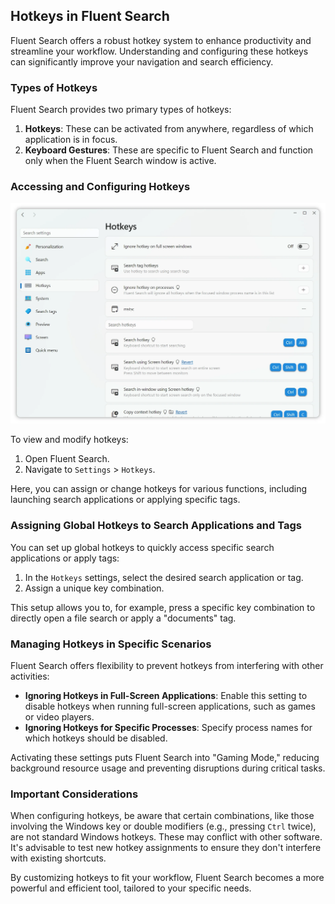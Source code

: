 ## Hotkeys in Fluent Search

Fluent Search offers a robust hotkey system to enhance productivity and streamline your workflow. Understanding and configuring these hotkeys can significantly improve your navigation and search efficiency.

### Types of Hotkeys

Fluent Search provides two primary types of hotkeys:

1. **Hotkeys**: These can be activated from anywhere, regardless of which application is in focus.
2. **Keyboard Gestures**: These are specific to Fluent Search and function only when the Fluent Search window is active.

### Accessing and Configuring Hotkeys

<img alt="Fluent Search Window" src="/docs/images/HotkeysSettingsLight.webp" width="700" height="auto">

To view and modify hotkeys:

1. Open Fluent Search.
2. Navigate to `Settings` > `Hotkeys`.

Here, you can assign or change hotkeys for various functions, including launching search applications or applying specific tags.

### Assigning Global Hotkeys to Search Applications and Tags

You can set up global hotkeys to quickly access specific search applications or apply tags:

1. In the `Hotkeys` settings, select the desired search application or tag.
2. Assign a unique key combination.

This setup allows you to, for example, press a specific key combination to directly open a file search or apply a "documents" tag.

### Managing Hotkeys in Specific Scenarios

Fluent Search offers flexibility to prevent hotkeys from interfering with other activities:

- **Ignoring Hotkeys in Full-Screen Applications**: Enable this setting to disable hotkeys when running full-screen applications, such as games or video players.
- **Ignoring Hotkeys for Specific Processes**: Specify process names for which hotkeys should be disabled.

Activating these settings puts Fluent Search into "Gaming Mode," reducing background resource usage and preventing disruptions during critical tasks.

### Important Considerations

When configuring hotkeys, be aware that certain combinations, like those involving the Windows key or double modifiers (e.g., pressing `Ctrl` twice), are not standard Windows hotkeys. These may conflict with other software. It's advisable to test new hotkey assignments to ensure they don't interfere with existing shortcuts.

By customizing hotkeys to fit your workflow, Fluent Search becomes a more powerful and efficient tool, tailored to your specific needs. 